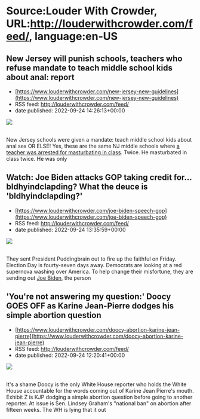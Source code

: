 # Source:Louder With Crowder, URL:http://louderwithcrowder.com/feed/, language:en-US

## New Jersey will punish schools, teachers who refuse mandate to teach middle school kids about anal: report
 - [https://www.louderwithcrowder.com/new-jersey-new-guidelines](https://www.louderwithcrowder.com/new-jersey-new-guidelines)
 - RSS feed: http://louderwithcrowder.com/feed/
 - date published: 2022-09-24 14:26:13+00:00

<img src="https://www.louderwithcrowder.com/media-library/image.jpg?id=31816170&amp;width=1200&amp;height=800&amp;coordinates=11%2C0%2C12%2C0" /><br /><br /><p>New Jersey schools were given a mandate: teach middle school kids about anal sex OR ELSE! Yes, these are the same NJ middle schools where <a href="https://www.louderwithcrowder.com/new-jersey-substitute-teacher-arrested" target="_blank">a teacher was arrested for masturbating in class</a>. Twice. He masturbated in class twice. He was only

## Watch: Joe Biden attacks GOP taking credit for... bldhyindclapding? What the deuce is 'bldhyindclapding?'
 - [https://www.louderwithcrowder.com/joe-biden-speech-gop](https://www.louderwithcrowder.com/joe-biden-speech-gop)
 - RSS feed: http://louderwithcrowder.com/feed/
 - date published: 2022-09-24 13:35:59+00:00

<img src="https://www.louderwithcrowder.com/media-library/image.png?id=31816116&amp;width=1200&amp;height=800&amp;coordinates=24%2C0%2C0%2C0" /><br /><br /><p>They sent President Puddingbrain out to fire up the faithful on Friday. Election Day is fourty-seven days away. Democrats are looking at a red supernova washing over America. To help change their misfortune, they are sending out <a href="https://www.louderwithcrowder.com/mike-rowe-biden-rowe-cooke" target="_blank">Joe Biden</a>, the person

## 'You're not answering my question:' Doocy GOES OFF as Karine Jean-Pierre dodges his simple abortion question
 - [https://www.louderwithcrowder.com/doocy-abortion-karine-jean-pierre](https://www.louderwithcrowder.com/doocy-abortion-karine-jean-pierre)
 - RSS feed: http://louderwithcrowder.com/feed/
 - date published: 2022-09-24 12:20:41+00:00

<img src="https://www.louderwithcrowder.com/media-library/image.png?id=31816065&amp;width=1200&amp;height=800&amp;coordinates=0%2C0%2C24%2C0" /><br /><br /><p>It's a shame Doocy is the only White House reporter who holds the White House accountable for the words coming out of Karine Jean Pierre's mouth. Exhibit Z is KJP dodging a simple abortion question before going to another reporter. At issue is Sen. Lindsey Graham's "national ban" on abortion after fifteen weeks. The WH is lying that it out

